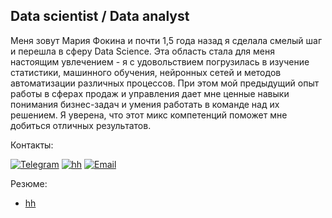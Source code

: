 ## Data scientist / Data analyst

Меня зовут Мария Фокина и почти 1,5 года назад я сделала смелый шаг и перешла в сферу Data Science. Эта область стала для меня настоящим увлечением - я с удовольствием погрузилась в изучение статистики, машинного обучения, нейронных сетей и методов автоматизации различных процессов. При этом мой предыдущий опыт работы в сферах продаж и управления дает мне ценные навыки понимания бизнес-задач и умения работать в команде над их решением. Я уверена, что этот микс компетенций поможет мне добиться отличных результатов.

Контакты:

[![Telegram](https://img.shields.io/badge/Telegram-%2326A5E4?style=flat&logo=Telegram&logoColor=%2326A5E4&labelColor=white&color=%2326A5E4)](https://t.me/Ssomnia)
[![hh](https://img.shields.io/badge/hh-white?style=flat&logo=hh&logoColor=red&label=HeadHunter&labelColor=white&color=red)](https://hh.ru/applicant/resumes/view?resume=45e2efd2ff0cf69bd80039ed1f37576e43324e&customDomain=1")
[![Email](https://img.shields.io/badge/yandex-%23FFCD00?style=flat&logo=Email&label=Email&labelColor=white&color=%23FFCD00)](fox38M@yandex.ru)

  
Резюме: 
* [hh](https://hh.ru/applicant/resumes/view?resume=45e2efd2ff0cf69bd80039ed1f37576e43324e&customDomain=1")

